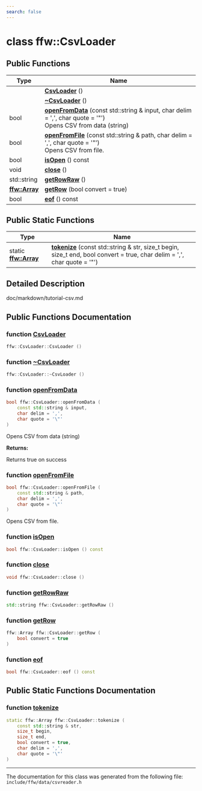 ```yaml
---
search: false
---
```


# class ffw::CsvLoader

## Public Functions

|Type|Name|
|-----|-----|
||[**CsvLoader**](classffw_1_1_csv_loader.md#1a00df7f523c607e54a0674435d28287ca) () |
||[**~CsvLoader**](classffw_1_1_csv_loader.md#1ab4979a080e64793780b1ded073f651d5) () |
|bool|[**openFromData**](classffw_1_1_csv_loader.md#1a8d7473dde2f5776bda43a003593269a7) (const std::string & input, char delim = ',', char quote = '\"') <br>Opens CSV from data (string) |
|bool|[**openFromFile**](classffw_1_1_csv_loader.md#1a42ae6d1fa3e13b686c7546d44a397548) (const std::string & path, char delim = ',', char quote = '\"') <br>Opens CSV from file. |
|bool|[**isOpen**](classffw_1_1_csv_loader.md#1a5a073efffc4762b47019ac310f02e7d9) () const |
|void|[**close**](classffw_1_1_csv_loader.md#1a7db4818716354fbe834b64b82ee0b1af) () |
|std::string|[**getRowRaw**](classffw_1_1_csv_loader.md#1a7a2312f6cfcff07f1a509a5165173ba2) () |
|**[ffw::Array](classffw_1_1_array.md)**|[**getRow**](classffw_1_1_csv_loader.md#1a3021f058a120e4aedf0a892579e3dc8b) (bool convert = true) |
|bool|[**eof**](classffw_1_1_csv_loader.md#1a660eb27565d56a5140110322780cabc8) () const |


## Public Static Functions

|Type|Name|
|-----|-----|
|static **[ffw::Array](classffw_1_1_array.md)**|[**tokenize**](classffw_1_1_csv_loader.md#1a088b3e61b47fb380fcec3bf247f6487f) (const std::string & str, size\_t begin, size\_t end, bool convert = true, char delim = ',', char quote = '\"') |


## Detailed Description

doc/markdown/tutorial-csv.md 
## Public Functions Documentation

### function <a id="1a00df7f523c607e54a0674435d28287ca" href="#1a00df7f523c607e54a0674435d28287ca">CsvLoader</a>

```cpp
ffw::CsvLoader::CsvLoader ()
```



### function <a id="1ab4979a080e64793780b1ded073f651d5" href="#1ab4979a080e64793780b1ded073f651d5">~CsvLoader</a>

```cpp
ffw::CsvLoader::~CsvLoader ()
```



### function <a id="1a8d7473dde2f5776bda43a003593269a7" href="#1a8d7473dde2f5776bda43a003593269a7">openFromData</a>

```cpp
bool ffw::CsvLoader::openFromData (
    const std::string & input,
    char delim = ',',
    char quote = '\"'
)
```

Opens CSV from data (string) 



**Returns:**

Returns true on success 




### function <a id="1a42ae6d1fa3e13b686c7546d44a397548" href="#1a42ae6d1fa3e13b686c7546d44a397548">openFromFile</a>

```cpp
bool ffw::CsvLoader::openFromFile (
    const std::string & path,
    char delim = ',',
    char quote = '\"'
)
```

Opens CSV from file. 


### function <a id="1a5a073efffc4762b47019ac310f02e7d9" href="#1a5a073efffc4762b47019ac310f02e7d9">isOpen</a>

```cpp
bool ffw::CsvLoader::isOpen () const
```



### function <a id="1a7db4818716354fbe834b64b82ee0b1af" href="#1a7db4818716354fbe834b64b82ee0b1af">close</a>

```cpp
void ffw::CsvLoader::close ()
```



### function <a id="1a7a2312f6cfcff07f1a509a5165173ba2" href="#1a7a2312f6cfcff07f1a509a5165173ba2">getRowRaw</a>

```cpp
std::string ffw::CsvLoader::getRowRaw ()
```



### function <a id="1a3021f058a120e4aedf0a892579e3dc8b" href="#1a3021f058a120e4aedf0a892579e3dc8b">getRow</a>

```cpp
ffw::Array ffw::CsvLoader::getRow (
    bool convert = true
)
```



### function <a id="1a660eb27565d56a5140110322780cabc8" href="#1a660eb27565d56a5140110322780cabc8">eof</a>

```cpp
bool ffw::CsvLoader::eof () const
```



## Public Static Functions Documentation

### function <a id="1a088b3e61b47fb380fcec3bf247f6487f" href="#1a088b3e61b47fb380fcec3bf247f6487f">tokenize</a>

```cpp
static ffw::Array ffw::CsvLoader::tokenize (
    const std::string & str,
    size_t begin,
    size_t end,
    bool convert = true,
    char delim = ',',
    char quote = '\"'
)
```





----------------------------------------
The documentation for this class was generated from the following file: `include/ffw/data/csvreader.h`
